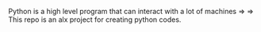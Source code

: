 Python is a high level program that can interact with a lot of machines =>
=> This repo is an alx project for creating python codes. 
 
